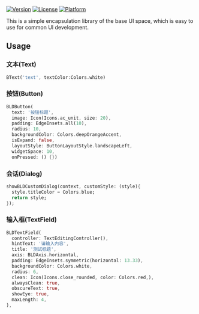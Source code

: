 <!-- 
This README describes the package. If you publish this package to pub.dev,
this README's contents appear on the landing page for your package.

For information about how to write a good package README, see the guide for
[writing package pages](https://dart.dev/guides/libraries/writing-package-pages). 

For general information about developing packages, see the Dart guide for
[creating packages](https://dart.dev/guides/libraries/create-library-packages)
and the Flutter guide for
[developing packages and plugins](https://flutter.dev/developing-packages). 
-->


[![Version](https://img.shields.io/badge/version-0.0.3-blue.svg)](https://pub.dev/packages/bld_ui_kit)
[![License](https://img.shields.io/badge/License-MIT-blue.svg)](https://opensource.org/licenses/MIT)
[![Platform](https://img.shields.io/badge/Platform-Android%20|%20iOS%20-blue.svg?logo=flutter)](https://pub.dartlang.org/packages/bld_ui_kit)

This is a simple encapsulation library of the base UI space, which is easy to use for common UI development.

## Usage


### 文本(Text)
```dart
BText('text', textColor:Colors.white)
```

### 按钮(Button)
```dart
BLDButton(
  text: '按钮标题',
  image: Icon(Icons.ac_unit, size: 20),
  padding: EdgeInsets.all(10),
  radius: 10,
  backgroundColor: Colors.deepOrangeAccent,
  isExpand: false,
  layoutStyle: ButtonLayoutStyle.landscapeLeft,
  widgetSpace: 10,
  onPressed: () {})
```

### 会话(Dialog)
```dart
showBLDCustomDialog(context, customStyle: (style){
  style.titleColor = Colors.blue;
  return style;
});
```

### 输入框(TextField)
```dart
BLDTextField(
  controller: TextEditingController(),
  hintText: '请输入内容',
  title: '测试标题',
  axis: BLDAxis.horizontal,
  padding: EdgeInsets.symmetric(horizontal: 13.33),
  backgroundColor: Colors.white,
  radius: 6,
  clean: Icon(Icons.close_rounded, color: Colors.red,),
  alwaysClean: true,
  obscureText: true,
  showEye: true,
  maxLength: 4,
),
```
